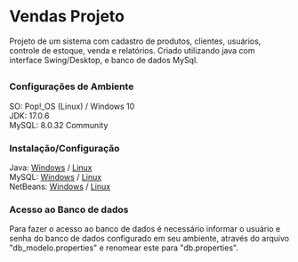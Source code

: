 # Vendas Projeto
Projeto de um sistema com cadastro de produtos, clientes, usuários, controle de estoque, venda e relatórios.
Criado utilizando java com interface Swing/Desktop, e banco de dados MySql.

##
### Configurações de Ambiente
SO: Pop!_OS (Linux) / Windows 10<br>
JDK: 17.0.6<br>
MySQL: 8.0.32 Community

### Instalação/Configuração
Java: <a href="https://www.youtube.com/watch?v=QekeJBShCy4" target="_blank">Windows</a> / <a href="https://www.youtube.com/watch?v=Kn87QF1mEcY" target="_blank">Linux</a><br>
MySQL: <a href="https://www.youtube.com/watch?v=DKMrVxtJyUk" target="_blank">Windows</a> / <a href="https://youtu.be/CBK7c1xp-zI" target="_blank">Linux</a><br>
NetBeans: <a href="https://www.youtube.com/watch?v=dmnerOpFj1E" target="_blank">Windows</a> / <a href="https://www.youtube.com/watch?v=SiPJcbrW9K8" target="_blank">Linux</a>

### Acesso ao Banco de dados
Para fazer o acesso ao banco de dados é necessário informar o usuário e senha do banco de dados configurado em seu ambiente, através do arquivo "db_modelo.properties" e renomear este para "db.properties".
